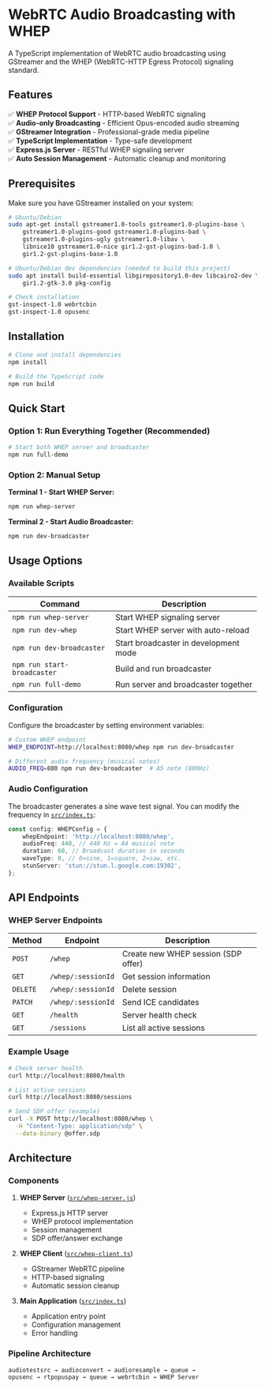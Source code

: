 # WebRTC Audio Broadcasting with WHEP

A TypeScript implementation of WebRTC audio broadcasting using GStreamer and the WHEP (WebRTC-HTTP Egress Protocol) signaling standard.

## Features

✅ **WHEP Protocol Support** - HTTP-based WebRTC signaling  
✅ **Audio-only Broadcasting** - Efficient Opus-encoded audio streaming  
✅ **GStreamer Integration** - Professional-grade media pipeline  
✅ **TypeScript Implementation** - Type-safe development  
✅ **Express.js Server** - RESTful WHEP signaling server  
✅ **Auto Session Management** - Automatic cleanup and monitoring

## Prerequisites

Make sure you have GStreamer installed on your system:

```bash
# Ubuntu/Debian
sudo apt-get install gstreamer1.0-tools gstreamer1.0-plugins-base \
    gstreamer1.0-plugins-good gstreamer1.0-plugins-bad \
    gstreamer1.0-plugins-ugly gstreamer1.0-libav \
    libnice10 gstreamer1.0-nice gir1.2-gst-plugins-bad-1.0 \
    gir1.2-gst-plugins-base-1.0

# Ubuntu/Debian dev dependencies (needed to build this project)
sudo apt install build-essential libgirepository1.0-dev libcairo2-dev \
    gir1.2-gtk-3.0 pkg-config

# Check installation
gst-inspect-1.0 webrtcbin
gst-inspect-1.0 opusenc
```

## Installation

```bash
# Clone and install dependencies
npm install

# Build the TypeScript code
npm run build
```

## Quick Start

### Option 1: Run Everything Together (Recommended)

```bash
# Start both WHEP server and broadcaster
npm run full-demo
```

### Option 2: Manual Setup

**Terminal 1 - Start WHEP Server:**

```bash
npm run whep-server
```

**Terminal 2 - Start Audio Broadcaster:**

```bash
npm run dev-broadcaster
```

## Usage Options

### Available Scripts

| Command                     | Description                           |
| --------------------------- | ------------------------------------- |
| `npm run whep-server`       | Start WHEP signaling server           |
| `npm run dev-whep`          | Start WHEP server with auto-reload    |
| `npm run dev-broadcaster`   | Start broadcaster in development mode |
| `npm run start-broadcaster` | Build and run broadcaster             |
| `npm run full-demo`         | Run server and broadcaster together   |

### Configuration

Configure the broadcaster by setting environment variables:

```bash
# Custom WHEP endpoint
WHEP_ENDPOINT=http://localhost:8080/whep npm run dev-broadcaster

# Different audio frequency (musical notes)
AUDIO_FREQ=880 npm run dev-broadcaster  # A5 note (880Hz)
```

### Audio Configuration

The broadcaster generates a sine wave test signal. You can modify the frequency in [`src/index.ts`](src/index.ts):

```typescript
const config: WHEPConfig = {
    whepEndpoint: 'http://localhost:8080/whep',
    audioFreq: 440, // 440 Hz = A4 musical note
    duration: 60, // Broadcast duration in seconds
    waveType: 0, // 0=sine, 1=square, 2=saw, etc.
    stunServer: 'stun://stun.l.google.com:19302',
};
```

## API Endpoints

### WHEP Server Endpoints

| Method   | Endpoint           | Description                         |
| -------- | ------------------ | ----------------------------------- |
| `POST`   | `/whep`            | Create new WHEP session (SDP offer) |
| `GET`    | `/whep/:sessionId` | Get session information             |
| `DELETE` | `/whep/:sessionId` | Delete session                      |
| `PATCH`  | `/whep/:sessionId` | Send ICE candidates                 |
| `GET`    | `/health`          | Server health check                 |
| `GET`    | `/sessions`        | List all active sessions            |

### Example Usage

```bash
# Check server health
curl http://localhost:8080/health

# List active sessions
curl http://localhost:8080/sessions

# Send SDP offer (example)
curl -X POST http://localhost:8080/whep \
  -H "Content-Type: application/sdp" \
  --data-binary @offer.sdp
```

## Architecture

### Components

1. **WHEP Server** ([`src/whep-server.js`](src/whep-server.js))
    - Express.js HTTP server
    - WHEP protocol implementation
    - Session management
    - SDP offer/answer exchange

2. **WHEP Client** ([`src/whep-client.ts`](src/whep-client.ts))
    - GStreamer WebRTC pipeline
    - HTTP-based signaling
    - Automatic session cleanup

3. **Main Application** ([`src/index.ts`](src/index.ts))
    - Application entry point
    - Configuration management
    - Error handling

### Pipeline Architecture

```
audiotestsrc → audioconvert → audioresample → queue →
opusenc → rtpopuspay → queue → webrtcbin → WHEP Server
```
